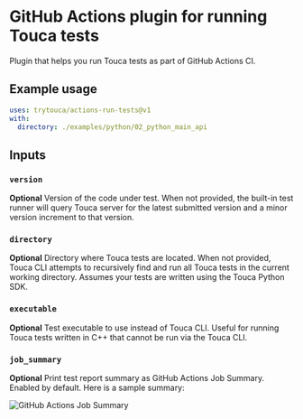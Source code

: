 # GitHub Actions plugin for running Touca tests

Plugin that helps you run Touca tests as part of GitHub Actions CI.

## Example usage

```yaml
uses: trytouca/actions-run-tests@v1
with:
  directory: ./examples/python/02_python_main_api
```

## Inputs

### `version`

**Optional** Version of the code under test. When not provided, the built-in
test runner will query Touca server for the latest submitted version and a minor
version increment to that version.

### `directory`

**Optional** Directory where Touca tests are located. When not provided, Touca
CLI attempts to recursively find and run all Touca tests in the current working
directory. Assumes your tests are written using the Touca Python SDK.

### `executable`

**Optional** Test executable to use instead of Touca CLI. Useful for running
Touca tests written in C++ that cannot be run via the Touca CLI.

### `job_summary`

**Optional** Print test report summary as GitHub Actions Job Summary. Enabled by
default. Here is a sample summary:

![GitHub Actions Job Summary](https://touca.io/docs/external/assets/touca-github-actions-job-summary.dark.png)

